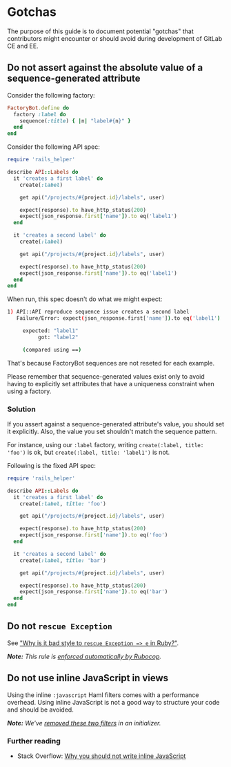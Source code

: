 # Gotchas

The purpose of this guide is to document potential "gotchas" that contributors
might encounter or should avoid during development of GitLab CE and EE.

## Do not assert against the absolute value of a sequence-generated attribute

Consider the following factory:

```ruby
FactoryBot.define do
  factory :label do
    sequence(:title) { |n| "label#{n}" }
  end
end
```

Consider the following API spec:

```ruby
require 'rails_helper'

describe API::Labels do
  it 'creates a first label' do
    create(:label)

    get api("/projects/#{project.id}/labels", user)

    expect(response).to have_http_status(200)
    expect(json_response.first['name']).to eq('label1')
  end

  it 'creates a second label' do
    create(:label)

    get api("/projects/#{project.id}/labels", user)

    expect(response).to have_http_status(200)
    expect(json_response.first['name']).to eq('label1')
  end
end
```

When run, this spec doesn't do what we might expect:

```sh
1) API::API reproduce sequence issue creates a second label
   Failure/Error: expect(json_response.first['name']).to eq('label1')

     expected: "label1"
          got: "label2"

     (compared using ==)
```

That's because FactoryBot sequences are not reseted for each example.

Please remember that sequence-generated values exist only to avoid having to
explicitly set attributes that have a uniqueness constraint when using a factory.

### Solution

If you assert against a sequence-generated attribute's value, you should set it
explicitly. Also, the value you set shouldn't match the sequence pattern.

For instance, using our `:label` factory, writing `create(:label, title: 'foo')`
is ok, but `create(:label, title: 'label1')` is not.

Following is the fixed API spec:

```ruby
require 'rails_helper'

describe API::Labels do
  it 'creates a first label' do
    create(:label, title: 'foo')

    get api("/projects/#{project.id}/labels", user)

    expect(response).to have_http_status(200)
    expect(json_response.first['name']).to eq('foo')
  end

  it 'creates a second label' do
    create(:label, title: 'bar')

    get api("/projects/#{project.id}/labels", user)

    expect(response).to have_http_status(200)
    expect(json_response.first['name']).to eq('bar')
  end
end
```

## Do not `rescue Exception`

See ["Why is it bad style to `rescue Exception => e` in Ruby?"][Exception].

_**Note:** This rule is [enforced automatically by
Rubocop](https://gitlab.com/gitlab-org/gitlab-ce/blob/8-4-stable/.rubocop.yml#L911-914)._

[Exception]: http://stackoverflow.com/q/10048173/223897

## Do not use inline JavaScript in views

Using the inline `:javascript` Haml filters comes with a
performance overhead. Using inline JavaScript is not a good way to structure your code and should be avoided.

_**Note:** We've [removed these two filters](https://gitlab.com/gitlab-org/gitlab-ce/blob/master/config/initializers/hamlit.rb)
in an initializer._

### Further reading

- Stack Overflow: [Why you should not write inline JavaScript](http://programmers.stackexchange.com/questions/86589/why-should-i-avoid-inline-scripting)
